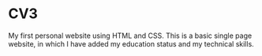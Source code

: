# CV3
My first personal website using HTML and CSS.
This is a basic single page website, in which I have added my education status and my technical skills.
